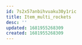 ```yaml
---
id: 7s2x57anbihvuaku30y1ric
title: Item_multi_rockets
desc: ''
updated: 1681955268309
created: 1681955268309
---
```

